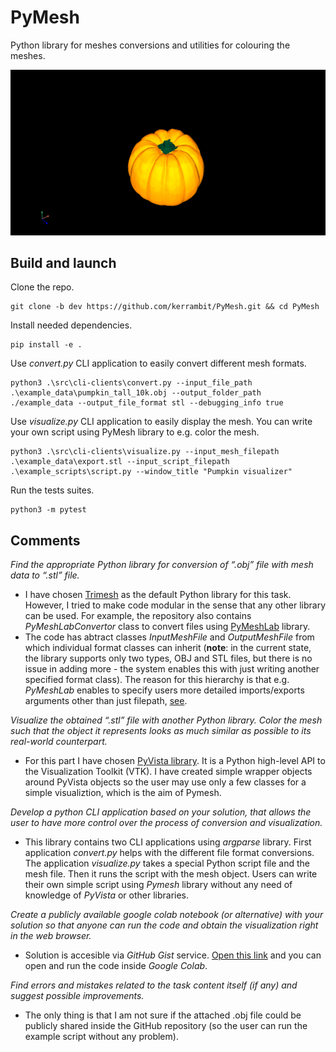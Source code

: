 # PyMesh
Python library for meshes conversions and utilities for colouring the meshes.

[![PyMesh.Visualizer video](docs/pumpkin-example-photo.png)](docs/pumpkin-example-video.mp4)

## Build and launch

Clone the repo.
```
git clone -b dev https://github.com/kerrambit/PyMesh.git && cd PyMesh
```

Install needed dependencies.
```
pip install -e .
```

Use *convert.py* CLI application to easily convert different mesh formats.
```
python3 .\src\cli-clients\convert.py --input_file_path .\example_data\pumpkin_tall_10k.obj --output_folder_path ./example_data --output_file_format stl --debugging_info true
```

Use *visualize.py* CLI application to easily display the mesh. You can write your own script using PyMesh library to e.g. color the mesh.
```
python3 .\src\cli-clients\visualize.py --input_mesh_filepath .\example_data\export.stl --input_script_filepath .\example_scripts\script.py --window_title "Pumpkin visualizer"
```

Run the tests suites.
```
python3 -m pytest
```

## Comments

*Find the appropriate Python library for conversion of “.obj” file with mesh data to “.stl” file.*
- I have chosen [Trimesh](https://trimesh.org/) as the default Python library for this task. However, I tried to make code modular in the sense that any other library can be used. For example, the repository also contains *PyMeshLabConvertor* class to convert files using [PyMeshLab](https://pymeshlab.readthedocs.io/en/latest/) library.
- The code has abtract classes *InputMeshFile* and *OutputMeshFile* from which individual format classes can inherit (**note**: in the current state, the library supports only two types, OBJ and STL files, but there is no issue in adding more - the system enables this with just writing another specified format class). The reason for this hierarchy is that e.g. *PyMeshLab* enables to specify users more detailed imports/exports arguments other than just filepath, [see](https://pymeshlab.readthedocs.io/en/latest/io_format_list.html).

*Visualize the obtained “.stl” file with another Python library. Color the mesh such that the object it represents looks as much similar as possible to its real-world counterpart.*
- For this part I have chosen [PyVista library](https://docs.pyvista.org/). It is a Python high-level API to the Visualization Toolkit (VTK). I have created simple wrapper objects around PyVista objects so the user may use only a few classes for a simple visualiztion, which is the aim of Pymesh.

*Develop a python CLI application based on your solution, that allows the user to have more control over the process of conversion and visualization.*
- This library contains two CLI applications using *argparse* library. First application *convert.py* helps with the different file format conversions. The application *visualize.py* takes a special Python script file and the mesh file. Then it runs the script with the mesh object. Users can write their own simple script using *Pymesh* library without any need of knowledge of *PyVista* or other libraries.


*Create a publicly available google colab notebook (or alternative) with your solution so that anyone can run the code and obtain the visualization right in the web browser.*
- Solution is accesible via *GitHub Gist* service. [Open this link](https://gist.github.com/kerrambit/3b44d7edcf6197d38d608bb58708b225) and you can open and run the code inside *Google Colab*.

*Find errors and mistakes related to the task content itself (if any) and suggest possible improvements.*
- The only thing is that I am not sure if the attached .obj file could be publicly shared inside the GitHub repository (so the user can run the example script without any problem).